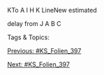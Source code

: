 KTo A I H K LineNew estimated 
delay from J
A
B
C

   Tags & Topics:
   

[Previous: #KS_Folien_397](KS_Folien_397.md)

[Next: #KS_Folien_397](KS_Folien_397.md)